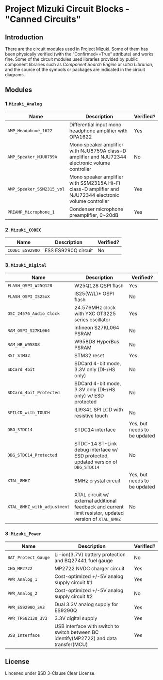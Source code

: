 # Project Mizuki Circuit Blocks - "Canned Circuits"
## Introduction
There are the circuit modules used in Project Mizuki. Some of them has been physically verified (with the “Confirmed==True” attribute) and works fine. Some of the circuit modules used libraries provided by public component libraries such as _Component Search Engine_ or _Ultra Librarian_, and the source of the symbols or packages are indicated in the circuit diagrams.

## Modules
### 1.`Mizuki_Analog`
| Name | Description | Verified? |
|---|---|---|
| `AMP_Headphone_1622` | Differential input mono headphone amplifier with OPA1622 | Yes |
| `AMP_Speaker_NJU8759A` | Mono speaker amplifier with NJU8759A class-D amplifier and NJU72344 electronic volume controller | No |
| `AMP_Speaker_SSM2315_vol` | Mono speaker amplifier with SSM2315A Hi-Fi class-D amplifier and NJU72344 electronic volume controller | Yes |
| `PREAMP_Microphone_1` | Condenser microphone preamplifier, 0~20dB | Yes |

### 2. `Mizuki_CODEC`
| Name | Description | Verified? |
|---|---|---|
| `CODEC_ES9290Q` | ESS ES9290Q circuit | No |

### 3. `Mizuki_Digital`
| Name | Description | Verified? |
|---|---|---|
| `FLASH_QSPI_W25Q128` | W25Q128 QSPI flash | Yes |
| `FLASH_OSPI_IS25xX` | IS25(W/L)* OSPI flash | No |
| `OSC_24576_Audio_Clock` | 24.576MHz clock with YXC OT3225 series oscillator | Yes |
| `RAM_OSPI_S27KL064` | Infineon S27KL064 PSRAM | No |
| `RAM_HB_W958D8` | W958D8 HyperBus PSRAM | No |
| `RST_STM32` | STM32 reset | Yes |
| `SDCard_4bit` | SDCard 4-bit mode, 3.3V only (DH/HS only) | No |
| `SDCard_4bit_Protected` | SDCard 4-bit mode, 3.3V only (DH/HS only) w/ ESD protected | No |
| `SPILCD_with_TOUCH` | ILI9341 SPI LCD with resistive touch | No | 
| `DBG_STDC14` | STDC14 interface | Yes, but needs to be updated |
| `DBG_STDC14_Protected` | STDC-14 ST-Link debug interface w/ ESD protected, updated version of `DBG_STDC14` | No |
| `XTAL_8MHZ` | 8MHz crystal circuit | Yes, but needs to be updated |
| `XTAL_8MHZ_with_adjustment` | XTAL circuit w/ external additional feedback and current limit resistor, updated version of `XTAL_8MHZ` | No |

### 3. `Mizuki_Power`
| Name | Description | Verified? |
|---|---|---|
| `BAT_Protect_Gauge` | Li-ion(3.7V) battery protection and BQ27441 fuel gauge | No |
| `CHG_MP2722` | MP2722 NVDC charger circuit | Yes |
| `PWR_Analog_1` | Cost-optimized +/-5V analog supply circuit #1 | Yes |
| `PWR_Analog_2` | Cost-optimized +/-5V analog supply circuit #2 | No |
| `PWR_ES9290Q_3V3` | Dual 3.3V analog supply for ES9290Q | Yes |
| `PWR_TPS82130_3V3` | 3.3V digital supply | Yes |
| `USB_Interface` | USB interface with switch to switch between BC identify(MP2722) and data transfer(MCU) | Yes |

## License
Lincened under BSD 3-Clause Clear License.